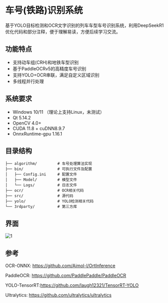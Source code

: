 # 车号(铁路)识别系统

基于YOLO目标检测和OCR文字识别的列车车型车号识别系统，利用DeepSeekR1 优化代码和部分注释，便于理解易读，方便后续学习交流。

## 功能特点

- 支持动车组(CRH)和地铁车型识别
- 基于PaddleOCRv5的高精度车号识别
- 支持YOLO+OCR串联，满足自定义区域识别
- 多线程并行处理

## 系统要求

- Windows 10/11 （理论上支持Linux，未测试）
- Qt 5.14.2
- OpenCV 4.0+
- CUDA 11.8 + cuDNN8.9.7
- OnnxRuntime-gpu 1.16.1

## 目录结构

```
├── algorithm/         # 车号处理算法实现
├── bin/               # 可执行文件及配置
│   ├── Config.ini     # 配置文件
│   ├── Model/         # 模型文件
│   └── Logs/          # 日志文件
├── ocr/               # OCR相关代码
├── src/               # 源代码
├── yolo/              # YOLO检测相关代码
└── 3rdparty/          # 第三方库
```

## 界面

![1](E:\Code\SideTrianNumberRec\SideTrianNumberRec\assert\1.png)

## 参考

OCR-ONNX: https://github.com/Aimol-l/OrtInference

PaddleOCR: https://github.com/PaddlePaddle/PaddleOCR

YOLO-TensorRT:https://github.com/laugh12321/TensorRT-YOLO

Ultralytics: https://github.com/ultralytics/ultralytics



